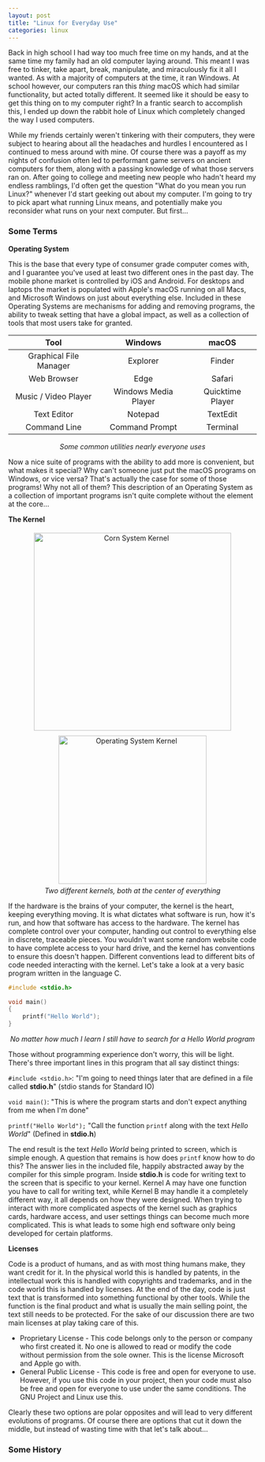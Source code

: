 ```yaml
---
layout: post
title: "Linux for Everyday Use"
categories: linux
---
```

Back in high school I had way too much free time on my hands, and at the same time my family had an old computer laying around. This meant I was free to tinker, take apart, break, manipulate, and miraculously fix it all I wanted. As with a majority of computers at the time, it ran Windows. At school however, our computers ran this *thing* macOS which had similar functionality, but acted totally different. It seemed like it should be easy to get this thing on to my computer right? In a frantic search to accomplish this, I ended up down the rabbit hole of Linux which completely changed the way I used computers.

While my friends certainly weren't tinkering with their computers, they were subject to hearing about all the headaches and hurdles I encountered as I continued to mess around with mine. Of course there was a payoff as my nights of confusion often led to performant game servers on ancient computers for them, along with a passing knowledge of what those servers ran on. After going to college and meeting new people who hadn't heard my endless ramblings, I'd often get the question "What do you mean you run Linux?" whenever I'd start geeking out about my computer. I'm going to try to pick apart what running Linux means, and potentially make you reconsider what runs on your next computer. But first...

### Some Terms

**Operating System**

This is the base that every type of consumer grade computer comes with, and I guarantee you've used at least two different ones in the past day. The mobile phone market is controlled by iOS and Android. For desktops and laptops the market is populated with Apple's macOS running on all Macs, and Microsoft Windows on just about everything else. Included in these Operating Systems are mechanisms for adding and removing programs, the ability to tweak setting that have a global impact, as well as a collection of tools that most users take for granted.

| Tool                   | Windows              | macOS            |
| :--------------------: | :------------------: | :--------------: |
| Graphical File Manager | Explorer             | Finder           |
| Web Browser            | Edge                 | Safari           |
| Music / Video Player   | Windows Media Player | Quicktime Player |
| Text Editor            | Notepad              | TextEdit         |
| Command Line           | Command Prompt       | Terminal         |

<p style="text-align: center">
    <em>Some common utilities nearly everyone uses</em>
</p>

Now a nice suite of programs with the ability to add more is convenient, but what makes it special? Why can't someone just put the macOS programs on Windows, or vice versa? That's actually the case for some of those programs! Why not all of them? This description of an Operating System as a collection of important programs isn't quite complete without the element at the core...

**The Kernel**

<p style="text-align: center">
    <img style="width:400px;margin:5px 20px" src="{{ "/assets/img/corn-kernel.jpg" | prepend: site.baseurl }}" alt="Corn System Kernel" />
    <img style="width:300px;margin:5px 20px" src="{{ "/assets/img/kernel.png" | prepend: site.baseurl }}" alt="Operating System Kernel" />
    <br />
    <em>Two different kernels, both at the center of everything</em>
</p>

If the hardware is the brains of your computer, the kernel is the heart, keeping everything moving. It is what dictates what software is run, how it's run, and how that software has access to the hardware. The kernel has complete control over your computer, handing out control to everything else in discrete, traceable pieces. You wouldn't want some random website code to have complete access to your hard drive, and the kernel has conventions to ensure this doesn't happen. Different conventions lead to different bits of code needed interacting with the kernel. Let's take a look at a very basic program written in the language C.

```c
#include <stdio.h>

void main()
{
    printf("Hello World");
}
```
<p style="text-align: center">
    <em>No matter how much I learn I still have to search for a Hello World program</em>
</p>

Those without programming experience don't worry, this will be light. There's three important lines in this program that all say distinct things:

`#include <stdio.h>`: "I'm going to need things later that are defined in a file called **stdio.h**" (stdio stands for Standard IO)

`void main()`: "This is where the program starts and don't expect anything from me when I'm done"

`printf("Hello World");` "Call the function `printf` along with the text *Hello World*" (Defined in **stdio.h**)

The end result is the text *Hello World* being printed to screen, which is simple enough. A question that remains is how does `printf` know how to do this? The answer lies in the included file, happily abstracted away by the compiler for this simple program. Inside **stdio.h** is code for writing text to the screen that is specific to your kernel. Kernel A may have one function you have to call for writing text, while Kernel B may handle it a completely different way, it all depends on how they were designed. When trying to interact with more complicated aspects of the kernel such as graphics cards, hardware access, and user settings things can become much more complicated. This is what leads to some high end software only being developed for certain platforms.

**Licenses**

Code is a product of humans, and as with most thing humans make, they want credit for it. In the physical world this is handled by patents, in the intellectual work this is handled with copyrights and trademarks, and in the code world this is handled by licenses. At the end of the day, code is just text that is transformed into something functional by other tools. While the function is the final product and what is usually the main selling point, the text still needs to be protected. For the sake of our discussion there are two main licenses at play taking care of this.

* Proprietary License - This code belongs only to the person or company who first created it. No one is allowed to read or modify the code without permission from the sole owner. This is the license Microsoft and Apple go with.
* General Public License - This code is free and open for everyone to use. However, if you use this code in your project, then your code must also be free and open for everyone to use under the same conditions. The GNU Project and Linux use this.

Clearly these two options are polar opposites and will lead to very different evolutions of programs. Of course there are options that cut it down the middle, but instead of wasting time with that let's talk about...

### Some History
